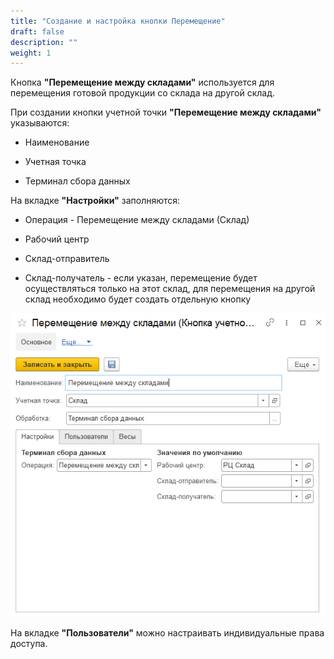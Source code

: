 ```yaml
---
title: "Создание и настройка кнопки Перемещение"
draft: false
description: ""
weight: 1
---
```


Кнопка **"Перемещение между складами"** используется для перемещения готовой продукции со склада на другой склад.

При создании кнопки учетной точки **"Перемещение между складами"** указываются:

- Наименование

- Учетная точка

- Терминал сбора данных
 
На вкладке **"Настройки"** заполняются:

- Операция - Перемещение между складами (Склад)

- Рабочий центр

- Склад-отправитель

- Склад-получатель - если указан, перемещение будет осуществляться только на этот склад, для перемещения на другой склад необходимо будет создать отдельную кнопку

![1](1.png)

На вкладке **"Пользователи"** можно настраивать индивидуальные права доступа.
